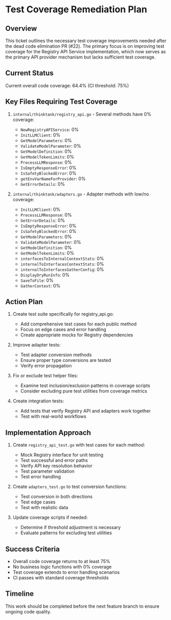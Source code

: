 # Test Coverage Remediation Plan

## Overview

This ticket outlines the necessary test coverage improvements needed after the dead code elimination PR (#22). The primary focus is on improving test coverage for the Registry API Service implementation, which now serves as the primary API provider mechanism but lacks sufficient test coverage.

## Current Status

Current overall code coverage: 64.4% (CI threshold: 75%)

## Key Files Requiring Test Coverage

1. `internal/thinktank/registry_api.go` - Several methods have 0% coverage:
   - `NewRegistryAPIService`: 0%
   - `InitLLMClient`: 0%
   - `GetModelParameters`: 0%
   - `ValidateModelParameter`: 0%
   - `GetModelDefinition`: 0%
   - `GetModelTokenLimits`: 0%
   - `ProcessLLMResponse`: 0%
   - `IsEmptyResponseError`: 0%
   - `IsSafetyBlockedError`: 0%
   - `getEnvVarNameForProvider`: 0%
   - `GetErrorDetails`: 0%

2. `internal/thinktank/adapters.go` - Adapter methods with low/no coverage:
   - `InitLLMClient`: 0%
   - `ProcessLLMResponse`: 0%
   - `GetErrorDetails`: 0%
   - `IsEmptyResponseError`: 0%
   - `IsSafetyBlockedError`: 0%
   - `GetModelParameters`: 0%
   - `ValidateModelParameter`: 0%
   - `GetModelDefinition`: 0%
   - `GetModelTokenLimits`: 0%
   - `interfacesToInternalContextStats`: 0%
   - `internalToInterfacesContextStats`: 0%
   - `internalToInterfacesGatherConfig`: 0%
   - `DisplayDryRunInfo`: 0%
   - `SaveToFile`: 0%
   - `GatherContext`: 0%

## Action Plan

1. Create test suite specifically for registry_api.go:
   - Add comprehensive test cases for each public method
   - Focus on edge cases and error handling
   - Create appropriate mocks for Registry dependencies

2. Improve adapter tests:
   - Test adapter conversion methods
   - Ensure proper type conversions are tested
   - Verify error propagation

3. Fix or exclude test helper files:
   - Examine test inclusion/exclusion patterns in coverage scripts
   - Consider excluding pure test utilities from coverage metrics

4. Create integration tests:
   - Add tests that verify Registry API and adapters work together
   - Test with real-world workflows

## Implementation Approach

1. Create `registry_api_test.go` with test cases for each method:
   - Mock Registry interface for unit testing
   - Test successful and error paths
   - Verify API key resolution behavior
   - Test parameter validation
   - Test error handling

2. Create `adapters_test.go` to test conversion functions:
   - Test conversion in both directions
   - Test edge cases
   - Test with realistic data

3. Update coverage scripts if needed:
   - Determine if threshold adjustment is necessary
   - Evaluate patterns for excluding test utilities

## Success Criteria

- Overall code coverage returns to at least 75%
- No business logic functions with 0% coverage
- Test coverage extends to error handling scenarios
- CI passes with standard coverage thresholds

## Timeline

This work should be completed before the next feature branch to ensure ongoing code quality.
